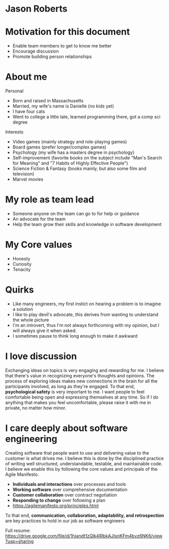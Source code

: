 # Jason Roberts

# Motivation for this document
* Enable team members to get to know me better
* Encourage discussion
* Promote building person relationships

# About me
Personal
* Born and raised in Massachusetts
* Married, my wife's name is Danielle (no kids yet)
* I have four cats
* Went to college a little late, learned programming there, got a comp sci degree

Interests
* Video games (mainly strategy and role-playing games)
* Board games (prefer longer/complex games)
* Psychology (my wife has a masters degree in psychology)
* Self-improvement (favorite books on the subject include "Man's Search for Meaning" and "7 Habits of Highly Effective People")
* Science Fiction & Fantasy (books mainly, but also some film and television)
* Marvel movies

# My role as team lead
* Someone anyone on the team can go to for help or guidance
* An advocate for the team
* Help the team grow their skills and knowledge in software development

# My Core values
* Honesty
* Curiosity
* Tenacity

# Quirks
* Like many engineers, my first instict on hearing a problem is to imagine a solution
* I like to play devil's advocate, this derives from wanting to understand the whole picture
* I'm an introvert, thus I'm not always forthcoming with my opinion, but I will always give it when asked. 
* I sometimes pause to think long enough to make it awkward

# I love discussion
Exchanging ideas on topics is very engaging and rewarding for me. I believe that there's value in recognizing everyone's thoughts and opinions. The process of exploring ideas makes new connections in the brain for all the participants involved, as long as they're engaged. To that end, <b>psychological safety</b> is very important to me. I want people to feel comfortable being open and expressing themselves at any time. So if I do anything that makes you feel uncomfortable, please raise it with me in private, no matter how minor.

# I care deeply about software engineering
Creating software that people want to use and delivering value to the customer is what drives me. I believe this is done by the disciplined practice of writing well structured, understandable, testable, and maintainable code. I believe we enable this by following the core values and principals of the Agile Manifesto. 
* <b>Individuals and interactions</b> over processes and tools
* <b>Working software</b> over comprehensive documentation
* <b>Customer collaboration</b> over contract negotiation
* <b>Responding to change</b> over following a plan
* https://agilemanifesto.org/principles.html

To that end, <b>communication, collaboration, adaptability, and retrospection</b> are key practices to hold in our job as software engineers

Full resume:
https://drive.google.com/file/d/1hiandt1zQlk4lRbkAJlsnKFm4bvz6NK6/view?usp=sharing
